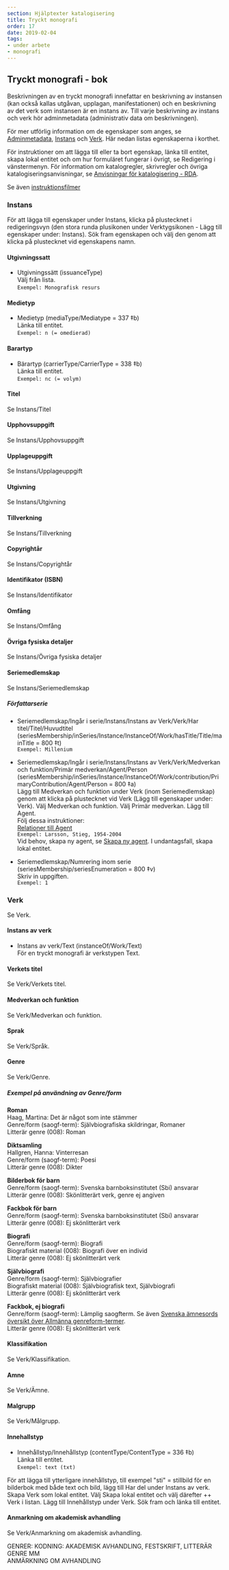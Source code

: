 ```yaml
---
section: Hjälptexter katalogisering
title: Tryckt monografi
order: 17
date: 2019-02-04
tags:
- under arbete
- monografi
--- 
```


## Tryckt monografi - bok

Beskrivningen av en tryckt monografi innefattar en beskrivning av instansen (kan också kallas utgåvan, upplagan, manifestationen) och en beskrivning av det verk som instansen är en instans av. Till varje beskrivning av instans och verk hör adminmetadata (administrativ data om beskrivningen).  

För mer utförlig information om de egenskaper som anges, se [Adminmetadata](https://libris.kb.se/katalogisering/help/adminmetadata), [Instans](https://libris.kb.se/katalogisering/help/instance) och [Verk](https://libris.kb.se/katalogisering/help/work). Här nedan listas egenskaperna i korthet.  

För instruktioner om att lägga till eller ta bort egenskap, länka till entitet, skapa lokal entitet och om hur formuläret fungerar i övrigt, se Redigering i vänstermenyn. För information om katalogregler, skrivregler och övriga katalogiseringsanvisningar, se [Anvisningar för katalogisering - RDA](http://www.kb.se/rdakatalogisering/Anvisningar/Arbetsfloden/Tryckta-monografier/ "Anvisningar för katalogisering - RDA").

Se även [instruktionsfilmer](https://www.youtube.com/playlist?list=PLZVkEICvA5-GRT2oJQmLgq_2Pksx6zYPy) 

### Instans
För att lägga till egenskaper under Instans, klicka på plustecknet i redigeringsvyn (den stora runda plusikonen under Verktygsikonen - Lägg till egenskaper under: Instans). Sök fram egenskapen och välj den genom att klicka på plustecknet vid egenskapens namn.  

#### Utgivningssatt
* Utgivningssätt (issuanceType)   
  Välj från lista.  
  ```Exempel: Monografisk resurs```
  
#### Medietyp
* Medietyp (mediaType/Mediatype = 337 ‡b)  
  Länka till entitet.  
  ```Exempel: n (= omedierad)```
  
#### Barartyp
* Bärartyp (carrierType/CarrierType = 338 ‡b)  
  Länka till entitet.  
  ```Exempel: nc (= volym)```
  
#### Titel
Se Instans/Titel

#### Upphovsuppgift
Se Instans/Upphovsuppgift

#### Upplageuppgift
Se Instans/Upplageuppgift

#### Utgivning
Se Instans/Utgivning

#### Tillverkning
Se Instans/Tillverkning

#### Copyrightår
Se Instans/Copyrightår

#### Identifikator (ISBN)
Se Instans/Identifikator

#### Omfång
Se Instans/Omfång

#### Övriga fysiska detaljer
Se Instans/Övriga fysiska detaljer

#### Seriemedlemskap
Se Instans/Seriemedlemskap  

##### Författarserie
* Seriemedlemskap/Ingår i serie/Instans/Instans av Verk/Verk/Har titel/Titel/Huvudtitel  
(seriesMembership/inSeries/Instance/InstanceOf/Work/hasTitle/Title/mainTitle = 800 ‡t)  
  ```Exempel: Millenium```   
* Seriemedlemskap/Ingår i serie/Instans/Instans av Verk/Verk/Medverkan och funktion/Primär medverkan/Agent/Person     (seriesMembership/inSeries/Instance/InstanceOf/Work/contribution/PrimaryContribution/Agent/Person = 800 ‡a)  
Lägg till Medverkan och funktion under Verk (inom Seriemedlemskap) genom att klicka på plustecknet vid Verk (Lägg till egenskaper under: Verk). Välj Medverkan och funktion. Välj Primär medverkan. Lägg till Agent.   
Följ dessa instruktioner:  
  [Relationer till Agent](https://libris.kb.se/katalogisering/help/workflow-agent-org-instance)  
 ```Exempel: Larsson, Stieg, 1954-2004```  
  Vid behov, skapa ny agent, se [Skapa ny agent](https://libris.kb.se/katalogisering/help/workflow-agent-person-new). I undantagsfall, skapa lokal entitet.    
  
* Seriemedlemskap/Numrering inom serie (seriesMembership/seriesEnumeration = 800 ‡v)  
  Skriv in uppgiften.  
  ```Exempel: 1```  
  
### Verk

Se Verk.

#### Instans av verk
* Instans av verk/Text (instanceOf/Work/Text)  
För en tryckt monografi är verkstypen Text.  

#### Verkets titel 
Se Verk/Verkets titel.

#### Medverkan och funktion
Se Verk/Medverkan och funktion.

#### Sprak
Se Verk/Språk.

#### Genre
Se Verk/Genre.

##### Exempel på användning av Genre/form

**Roman**  
Haag, Martina: Det är något som inte stämmer  
Genre/form (saogf-term): Självbiografiska skildringar, Romaner  
Litterär genre (008): Roman

**Diktsamling**  
Hallgren, Hanna: Vinterresan  
Genre/form (saogf-term): Poesi  
Litterär genre (008): Dikter

**Bilderbok för barn**  
Genre/form (saogf-term): Svenska barnboksinstitutet (Sbi) ansvarar  
Litterär genre (008): Skönlitterärt verk, genre ej angiven

**Fackbok för barn**  
Genre/form (saogf-term): Svenska barnboksinstitutet (Sbi) ansvarar  
Litterär genre (008): Ej skönlitterärt verk

**Biografi**  
Genre/form (saogf-term): Biografi  
Biografiskt material (008): Biografi över en individ  
Litterär genre (008): Ej skönlitterärt verk

**Självbiografi**  
Genre/form (saogf-term): Självbiografier  
Biografiskt material (008): Självbiografisk text, Självbiografi  
Litterär genre (008): Ej skönlitterärt verk

**Fackbok, ej biografi**  
Genre/form (saogf-term): Lämplig saogfterm. Se även [Svenska ämnesords översikt över Allmänna genreform-termer](http://www.kb.se/katalogisering/Svenska-amnesord/genrer-form/Allmanna-genreformtermer/).  
Litterär genre (008): Ej skönlitterärt verk  


#### Klassifikation
Se Verk/Klassifikation. 

#### Amne
Se Verk/Ämne.

#### Malgrupp
Se Verk/Målgrupp.

#### Innehallstyp
* Innehållstyp/Innehållstyp (contentType/ContentType = 336 ‡b)   
  Länka till entitet.  
```Exempel: text (txt)```

För att lägga till ytterligare innehållstyp, till exempel "sti" = stillbild för en bilderbok med både text och bild, lägg till Har del under Instans av verk. Skapa Verk som lokal entitet. Välj Skapa lokal entitet och välj därefter ++ Verk i listan. Lägg till Innehållstyp under Verk. Sök fram och länka till entitet.  

#### Anmarkning om akademisk avhandling    
Se Verk/Anmarkning om akademisk avhandling.  

 

GENRER: KODNING: AKADEMISK AVHANDLING, FESTSKRIFT, LITTERÄR GENRE MM  
ANMÄRKNING OM AVHANDLING



  
  
